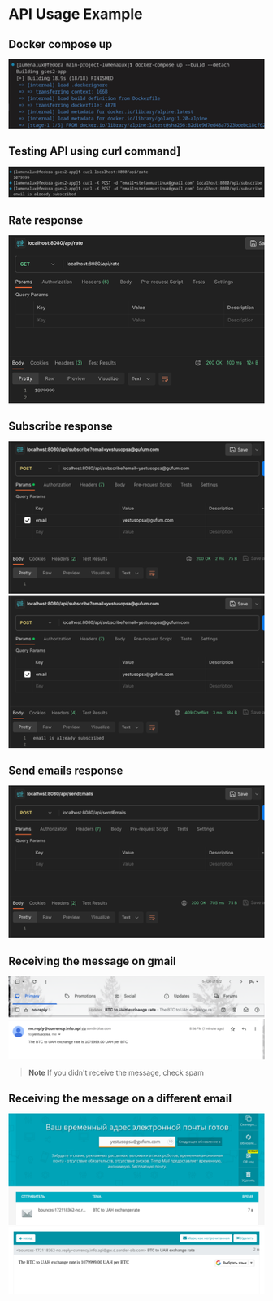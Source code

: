 # API Usage Example

## Docker compose up

![Docker container build](./images/docker-compose-up.png)

## Testing API using curl command]

![Testing API using curl command](./images/testing-api-using-curl-command.png)

## Rate response

![Rate response](./images/rate-response.png)

## Subscribe response

![Subscribe response 200](./images/subscribe-response1.png)
![Subscribe response 409](./images/subscribe-response2.png)

## Send emails response

![Send emails response](./images/send-emails-response.png)

## Receiving the message on gmail

![Message received on gmail](./images/recieved-on-gmail1.png)
![Message received on gmail](./images/recieved-on-gmail2.png)

> **Note**
> If you didn't receive the message, check spam

## Receiving the message on a different email

![Message received on tempmail](./images/receive-on-tempmail1.png)
![Message received on tempmail](./images/receive-on-tempmail2.png)
